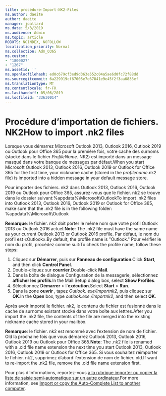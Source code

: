 ```yaml
---
title: procédure-Import-NK2-Files
ms.author: daeite
author: daeite
manager: joallard
ms.date: 5/3/2019
ms.audience: Admin
ms.topic: article
ROBOTS: NOINDEX, NOFOLLOW
localization_priority: Normal
ms.collection: Adm_O365
ms.custom:
- "1800027"
- "1267"
ms.assetid: ''
ms.openlocfilehash: ed0c679cf3ed9d363e552c04a5ae6d0fc72f88dd
ms.sourcegitcommit: 6a229919cf67005e7e67841e9e45f2f3aa6833ef
ms.translationtype: MT
ms.contentlocale: fr-FR
ms.lasthandoff: 05/06/2019
ms.locfileid: "33630014"
---
```

# <a name="how-to-import-nk2-files"></a><span data-ttu-id="8aa9d-102">Procédure d’importation de fichiers. NK2</span><span class="sxs-lookup"><span data-stu-id="8aa9d-102">How to import .nk2 files</span></span> 

<span data-ttu-id="8aa9d-103">Lorsque vous démarrez Microsoft Outlook 2013, Outlook 2016, Outlook 2019 ou Outlook pour Office 365 pour la première fois, votre cache des surnoms (stocké dans le fichier *ProfileName*. NK2) est importé dans un message masqué dans votre banque de messages par défaut.</span><span class="sxs-lookup"><span data-stu-id="8aa9d-103">When you start Microsoft Outlook 2013, Outlook 2016, Outlook 2019 or Outlook for Office 365 for the first time, your nickname cache (stored in the *profilename*.nk2 file) is imported into a hidden message in your default message store.</span></span>

<span data-ttu-id="8aa9d-104">Pour importer des fichiers. nk2 dans Outlook 2013, Outlook 2016, Outlook 2019 ou Outlook pour Office 365, assurez-vous que le fichier. nk2 se trouve dans le dossier suivant:%appdata%\Microsoft\Outlook</span><span class="sxs-lookup"><span data-stu-id="8aa9d-104">To import .nk2 files into Outlook 2013, Outlook 2016, Outlook 2019 or Outlook for Office 365, make sure that the .nk2 file is in the following folder: %appdata%\Microsoft\Outlook</span></span>

<span data-ttu-id="8aa9d-105">**Remarque**: le fichier. nk2 doit porter le même nom que votre profil Outlook 2013 ou Outlook 2016 actuel.</span><span class="sxs-lookup"><span data-stu-id="8aa9d-105">**Note**: The .nk2 file must have the same name as your current Outlook 2013 or Outlook 2016 profile.</span></span> <span data-ttu-id="8aa9d-106">Par défaut, le nom du profil est «Outlook».</span><span class="sxs-lookup"><span data-stu-id="8aa9d-106">By default, the profile name is "Outlook."</span></span> <span data-ttu-id="8aa9d-107">Pour vérifier le nom du profil, procédez comme suit:</span><span class="sxs-lookup"><span data-stu-id="8aa9d-107">To check the profile name, follow these steps:</span></span> 
1. <span data-ttu-id="8aa9d-108">Cliquez sur **Démarrer**, puis sur **Panneau de configuration**.</span><span class="sxs-lookup"><span data-stu-id="8aa9d-108">Click **Start**, and then click **Control Panel**.</span></span>
2. <span data-ttu-id="8aa9d-109">Double-cliquez sur **courrier**.</span><span class="sxs-lookup"><span data-stu-id="8aa9d-109">Double-click **Mail**.</span></span>
3. <span data-ttu-id="8aa9d-110">Dans la boîte de dialogue Configuration de la messagerie, sélectionnez **afficher les profils**.</span><span class="sxs-lookup"><span data-stu-id="8aa9d-110">In the Mail Setup dialog box, select **Show Profiles**.</span></span>
4. <span data-ttu-id="8aa9d-111">Sélectionnez **Démarrer** > l'**exécution**.</span><span class="sxs-lookup"><span data-stu-id="8aa9d-111">Select **Start** > **Run**.</span></span>
5. <span data-ttu-id="8aa9d-112">Dans la zone **ouvrir** , tapez *Outlook. exe/importnk2*, puis cliquez sur **OK**.</span><span class="sxs-lookup"><span data-stu-id="8aa9d-112">In the **Open** box, type *outlook.exe /importnk2*, and then select **OK**.</span></span> 

<span data-ttu-id="8aa9d-113">Après avoir importé le fichier. nk2, le contenu du fichier est fusionné dans le cache de surnoms existant stocké dans votre boîte aux lettres.</span><span class="sxs-lookup"><span data-stu-id="8aa9d-113">After you import the .nk2 file, the contents of the file are merged into the existing nickname cache stored in your mailbox.</span></span>

<span data-ttu-id="8aa9d-114">**Remarque**: le fichier. nk2 est renommé avec l’extension de nom de fichier. Old la prochaine fois que vous démarrez Outlook 2013, Outlook 2016, Outlook 2019 ou Outlook pour Office 365.</span><span class="sxs-lookup"><span data-stu-id="8aa9d-114">**Note**: The .nk2 file is renamed with a .old file name extension the next time you start Outlook 2013, Outlook 2016, Outlook 2019 or Outlook for Office 365.</span></span> <span data-ttu-id="8aa9d-115">Si vous souhaitez réimporter le fichier. nk2, supprimez d’abord l’extension de nom de fichier. old.</span><span class="sxs-lookup"><span data-stu-id="8aa9d-115">If want to re-import the .nk2 file, remove the .old file name extension first.</span></span>

<span data-ttu-id="8aa9d-116">Pour plus d’informations, reportez-vous [à la rubrique importer ou copier la liste de saisie semi-automatique sur un autre ordinateur](https://support.microsoft.com/en-us/help/2806550/how-to-import-nk2-files-into-outlook%).</span><span class="sxs-lookup"><span data-stu-id="8aa9d-116">For more information, see [Import or copy the Auto-Complete List to another computer](https://support.microsoft.com/en-us/help/2806550/how-to-import-nk2-files-into-outlook%).</span></span>